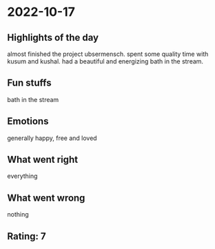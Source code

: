 # 2022-10-17

## Highlights of the day 
 almost finished the project ubsermensch. spent some quality time with kusum and kushal. had a beautiful and energizing bath in the stream.
## Fun stuffs
bath in the stream
## Emotions
generally happy, free and loved
## What went right
everything
## What went wrong
nothing

## Rating: 7
